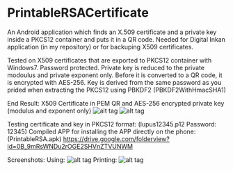 PrintableRSACertificate
=======================

An Android application which finds an X.509 certificate and a private key inside a PKCS12 container and puts it in a QR code.
Needed for Digital Inkan application (in my repository) or for backuping X509 certificates.

Tested on X509 certificates that are exported to PKCS12 container with Windows7. 
Password protected. 
Private key is reduced to the private modoulus and private exponent only. 
Before it is converted to a QR code, it is encrypted with AES-256. Key is derived from the same password as you prided when extracting the PKCS12 using PBKDF2 (PBKDF2WithHmacSHA1)

End Result:
X509 Certificate in PEM QR and AES-256 encrypted private key (modulus and exponent only)
![alt tag](https://drive.google.com/file/d/1_-0AASqzS4yeHqWFUkn_PQ62KtYWBHen/view)
![alt tag](http://i3.photobucket.com/albums/y62/cegu/LupusPrivateKey12345_zpsffdc27a1.png)

Testing certificate and key in PKCS12 format: (lupus12345.p12 Password: 12345)
Compiled APP for installing the APP directly on the phone: (PrintableRSA.apk)
  https://drive.google.com/folderview?id=0B_9mRsWNDu2rOGE2SHVnZTVUNWM
  
Screenshots:
  Using:
![alt tag](http://i3.photobucket.com/albums/y62/cegu/PrintableRSA1_zps1aa1c817.png)
  Printing:
![alt tag](http://i3.photobucket.com/albums/y62/cegu/PrintableRSA2_zps1b445b79.png)

